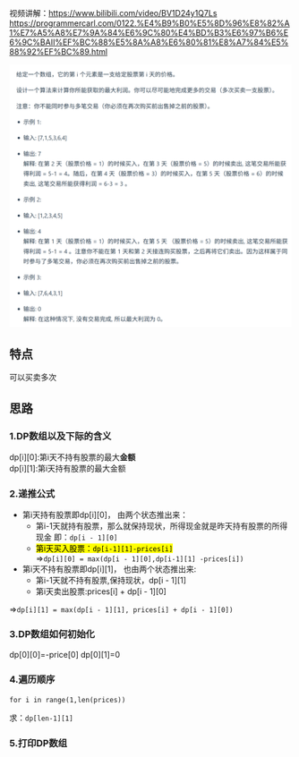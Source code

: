视频讲解：https://www.bilibili.com/video/BV1D24y1Q7Ls
https://programmercarl.com/0122.%E4%B9%B0%E5%8D%96%E8%82%A1%E7%A5%A8%E7%9A%84%E6%9C%80%E4%BD%B3%E6%97%B6%E6%9C%BAII%EF%BC%88%E5%8A%A8%E6%80%81%E8%A7%84%E5%88%92%EF%BC%89.html  

![img_1.png](img_1.png)

## 特点
可以买卖多次
## 思路
### 1.DP数组以及下际的含义
dp[i][0]:第i天不持有股票的最大**金额**   
dp[i][1]:第i天持有股票的最大金额   

### 2.递推公式
- 第i天持有股票即dp[i][0]， 由两个状态推出来：  
  - 第i-1天就持有股票，那么就保持现状，所得现金就是昨天持有股票的所得现金 即：`dp[i - 1][0]`  
  - <mark>第i天买入股票：`dp[i-1][1]-prices[i]`  
    </mark>
=>`dp[i][0] = max(dp[i - 1][0],dp[i-1][1] -prices[i])`
- 第i天不持有股票即dp[i][1]， 也由两个状态推出来:
    - 第i-1天就不持有股票,保持现状，dp[i - 1][1]  
    - 第i天卖出股票:prices[i] + dp[i - 1][0]   
  
=>`dp[i][1] = max(dp[i - 1][1], prices[i] + dp[i - 1][0])`
### 3.DP数组如何初始化

dp[0][0]=-price[0]
dp[0][1]=0  

### 4.遍历顺序
`for i in range(1,len(prices))`  

求：`dp[len-1][1]`

### 5.打印DP数组
